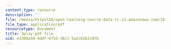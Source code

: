 ```yaml
---
content_type: resource
description: ''
file: /media/https%3A/open-learning-course-data-rc.s3.amazonaws.com/18-01-single-variable-calculus-fall-2006/e3300a9d4ddf6f5d38c15a2c02b2c07b_-MI0b4h3rS0.pdf
file_type: application/pdf
resourcetype: Document
title: 3play pdf file
uid: e3300a9d-4ddf-6f5d-38c1-5a2c02b2c07b
---
```

